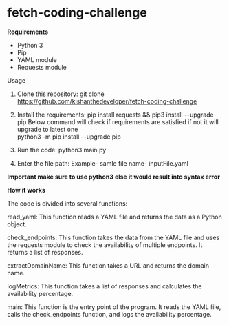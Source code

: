 # fetch-coding-challenge

**Requirements**

* Python 3
* Pip
* YAML module
* Requests module
  



Usage
1. Clone this repository:
git clone https://github.com/kishanthedeveloper/fetch-coding-challenge

2. Install the requirements:
pip install requests
&& pip3 install --upgrade pip
Below command will check if requirements are satisfied if not it will upgrade to latest one\
  python3 -m pip install --upgrade pip 

4. Run the code:
python3 main.py

5. Enter the file path:
Example- samle file name- inputFile.yaml

**Important make sure to use python3 else it would result into syntax error**


**How it works**

The code is divided into several functions:

read_yaml: This function reads a YAML file and returns the data as a Python object.

check_endpoints: This function takes the data from the YAML file and uses the requests module to check the availability of multiple endpoints. It returns a list of responses.

extractDomainName: This function takes a URL and returns the domain name.

logMetrics: This function takes a list of responses and calculates the availability percentage.

main: This function is the entry point of the program. It reads the YAML file, calls the check_endpoints function, and logs the availability percentage.
